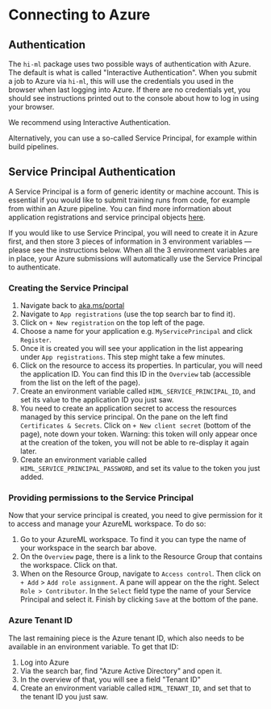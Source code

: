 # Connecting to Azure

## Authentication

The `hi-ml` package uses two possible ways of authentication with Azure.
The default is what is called "Interactive Authentication". When you submit a job to Azure via `hi-ml`, this will
use the credentials you used in the browser when last logging into Azure. If there are no credentials yet, you should
see instructions printed out to the console about how to log in using your browser.

We recommend using Interactive Authentication.

Alternatively, you can use a so-called Service Principal, for example within build pipelines.


## Service Principal Authentication

A Service Principal is a form of generic identity or machine account. This is essential if you would like to submit
training runs from code, for example from within an Azure pipeline. You can find more information about application registrations and service principal objects
[here](https://docs.microsoft.com/en-us/azure/active-directory/develop/app-objects-and-service-principals).

If you would like to use Service Principal, you will need to create it in Azure first, and then store 3 pieces
of information in 3 environment variables — please see the instructions below. When all the 3 environment variables are in place,
your Azure submissions will automatically use the Service Principal to authenticate.


### Creating the Service Principal

 1. Navigate back to [aka.ms/portal](https://aka.ms/portal)
 1. Navigate to `App registrations` (use the top search bar to find it).
 1. Click on `+ New registration` on the top left of the page.
 1. Choose a name for your application e.g. `MyServicePrincipal` and click `Register`.
 1. Once it is created you will see your application in the list appearing under `App registrations`. This step might take
 a few minutes.
 1. Click on the resource to access its properties. In particular, you will need the application ID.
 You can find this ID in the `Overview` tab (accessible from the list on the left of the page).
 1. Create an environment variable called `HIML_SERVICE_PRINCIPAL_ID`, and set its value to the application ID you
 just saw.
 1. You need to create an application secret to access the resources managed by this service principal.
 On the pane on the left find `Certificates & Secrets`. Click on `+ New client secret` (bottom of the page), note down your token.
 Warning: this token will only appear once at the creation of the token, you will not be able to re-display it again later.
 1. Create an environment variable called `HIML_SERVICE_PRINCIPAL_PASSWORD`, and set its value to the token you just
 added.

### Providing permissions to the Service Principal
Now that your service principal is created, you need to give permission for it to access and manage your AzureML workspace.
To do so:
1. Go to your AzureML workspace. To find it you can type the name of your workspace in the search bar above.
1. On the `Overview` page, there is a link to the Resource Group that contains the workspace. Click on that.
1. When on the Resource Group, navigate to `Access control`. Then click on `+ Add` > `Add role assignment`. A pane will appear on the
 the right. Select `Role > Contributor`. In the `Select` field type the name
of your Service Principal and select it. Finish by clicking `Save` at the bottom of the pane.


### Azure Tenant ID
The last remaining piece is the Azure tenant ID, which also needs to be available in an environment variable. To get
that ID:
1. Log into Azure
1. Via the search bar, find "Azure Active Directory" and open it.
1. In the overview of that, you will see a field "Tenant ID"
1. Create an environment variable called `HIML_TENANT_ID`, and set that to the tenant ID you just saw.
